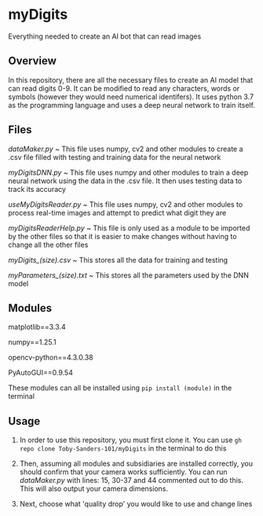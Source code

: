 # myDigits
Everything needed to create an AI bot that can read images

## Overview
In this repository, there are all the necessary files to create an AI model that can read digits 0-9. It can be modified to read any characters, words or symbols (however they would need numerical identifers). It uses python 3.7 as the programming language and uses a deep neural network to train itself.

## Files
*dataMaker.py* ~ This file uses numpy, cv2 and other modules to create a .csv file filled with testing and training data for the neural network

*myDigitsDNN.py* ~ This file uses numpy and other modules to train a deep neural network using the data in the .csv file. It then uses testing data to track its accuracy

*useMyDigitsReader.py* ~ This file uses numpy, cv2 and other modules to process real-time images and attempt to predict what digit they are

*myDigitsReaderHelp.py* ~ This file is only used as a module to be imported by the other files so that it is easier to make changes without having to change all the other files


*myDigits_(size).csv* ~ This stores all the data for training and testing

*myParameters_(size).txt* ~ This stores all the parameters used by the DNN model

## Modules
matplotlib==3.3.4

numpy==1.25.1

opencv-python==4.3.0.38

PyAutoGUI==0.9.54


These modules can all be installed using `pip install (module)` in the terminal

## Usage
1. In order to use this repository, you must first clone it. You can use `gh repo clone Toby-Sanders-101/myDigits` in the terminal to do this

1. Then, assuming all modules and subsidiaries are installed correctly, you should confirm that your camera works sufficiently. You can run *dataMaker.py* with lines: 15, 30-37 and 44 commented out to do this. This will also output your camera dimensions.

1. Next, choose what 'quality drop' you would like to use and change lines 
